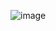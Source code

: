  ![image](https://github.com/BigBigOcean/FengHeCards/blob/master/%E6%B5%B7%E6%8A%A5%E5%9B%BE%E7%89%87/%E5%B0%B1%E8%BF%99%E4%B8%80%E5%88%BB%EF%BC%8C%E4%BB%A5%E5%90%8E%E6%88%91%E7%BD%A9%E7%9D%80%E4%BD%A0%E4%BA%86.jpg)
